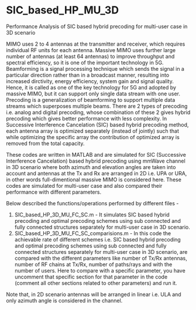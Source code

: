 # SIC_based_HP_MU_3D
Performance Analysis of SIC based hybrid precoding for multi-user case in 3D scenario

MIMO uses 2 to 4 antennas at the transmitter and receiver, which requires individual RF units for each antenna. Massive MIMO uses further large number of antennas (at least 64 antennas) to improve throughput and spectral efficiency, so it is one of the important technology in 5G. Beamforming is a signal processing technique which sends the signal in a particular direction rather than in a broadcast manner, resulting into increased dirctivity, energy efficiency, system gain and signal quality. Hence, it is called as one of the key technology for 5G and adopted by massive MIMO, but it can support only single data stream with one user. Precoding is a generalization of beamforming to support multiple data streams which superposes multiple beams. There are 2 types of precoding i.e. analog and digital precoding, whose combination of these 2 gives hybrid precoding which gives better performance with less complexity. In Successive Interference Cancelation (SIC) based hybrid precoding method, each antenna array is optimized separately (instead of jointly) such that while optimizing the specific array the contribution of optimized array is removed from the total capacity.

These codes are written in MATLAB and are simulated for SIC (Successive Interference Cancelation) based hybrid precoding using mmWave channel in 3D scenario where both azimuth and elevation angles are taken into account and antennas at the Tx and Rx are arranged in 2D i.e. UPA or URA, in other words full-dimentional massive MIMO is considered here. These codes are simulated for multi-user case and also compared their performance with different parameters.

Below described the functions/operations performed by different files -

1. SIC_based_HP_3D_MU_FC_SC.m - It simulates SIC based hybrid precoding and optimal precoding schemes using sub connected and fully connected structures separately for multi-user case in 3D scenario.
2. SIC_based_HP_3D_MU_FC_SC_comparisions.m - In this code the achievable rate of different schemes i.e. SIC based hybrid precoding and optimal precoding schemes using sub connected and fully connected structures separately for multi-user case in 3D scenario, are compared with the different parameters like number of Tx/Rx antennas, number of RF chains at Tx/Rx, number of paths/rays and with the number of users. Here to compare with a specific parameter, you have uncomment that specific section for that parameter in the code (comment all other sections related to other parameters) and run it.

Note that, in 2D scenario antennas will be arranged in linear i.e. ULA and only azimuth angle is considered in the channel.
